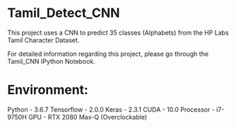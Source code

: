 # Tamil_Detect_CNN
This project uses a CNN to predict 35 classes (Alphabets) from the HP Labs Tamil Character Dataset.

For detailed information regarding this project, please go through the Tamil_CNN IPython Notebook.

# Environment:

Python - 3.6.7
Tensorflow - 2.0.0
Keras - 2.3.1
CUDA - 10.0
Processor - i7-9750H
GPU - RTX 2080 Max-Q (Overclockable)